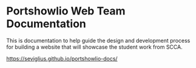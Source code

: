 # Portshowlio Web Team Documentation 
This is documentation to help guide the design and development process for building a website that will showcase the student work from SCCA.

https://seviglius.github.io/portshowlio-docs/
